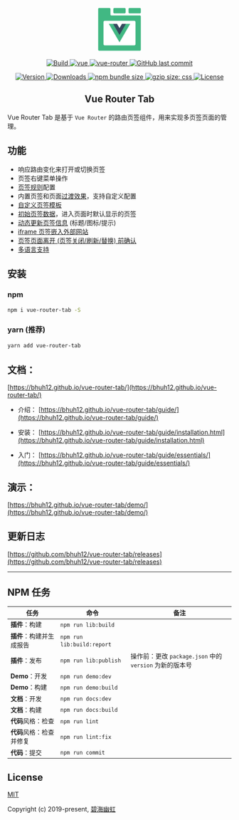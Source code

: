 <p align="center">
  <a href="https://bhuh12.github.io/vue-router-tab/" target="_blank" rel="noopener noreferrer">
    <img width="100" src="public/img/logo.png" alt="vue-router-tab logo">
  </a>
</p>

<p align="center">
  <a target="_blank" href="https://www.travis-ci.org/bhuh12/vue-router-tab">
    <img src="https://www.travis-ci.org/bhuh12/vue-router-tab.svg?branch=dev" alt="Build">
  </a>

  <a href="https://github.com/vuejs/vue">
    <img src="https://img.shields.io/badge/vue-2.5.22-brightgreen.svg" alt="vue">
  </a>

  <a href="https://github.com/vuejs/vue-router">
    <img src="https://img.shields.io/badge/vue--router-3.0.1-brightgreen.svg" alt="vue-router">
  </a>

  <a target="_blank" href="https://github.com/bhuh12/vue-router-tab">
    <img alt="GitHub last commit" src="https://img.shields.io/github/last-commit/bhuh12/vue-router-tab.svg">
  </a>
</p>

<p align="center">
  <a target="_blank" href="https://www.npmjs.com/package/vue-router-tab">
    <img src="https://img.shields.io/npm/v/vue-router-tab.svg" alt="Version">
  </a>

  <a target="_blank" href="https://npmcharts.com/compare/vue-router-tab?minimal=true">
    <img src="https://img.shields.io/npm/dm/vue-router-tab.svg" alt="Downloads">
  </a>

  <a target="_blank" href="https://www.npmjs.com/package/vue-router-tab">
    <img alt="npm bundle size" src="https://img.shields.io/bundlephobia/minzip/vue-router-tab.svg?label=gzip:JS">
  </a>

  <a target="_blank" href="https://www.npmjs.com/package/vue-router-tab">
    <img alt="gzip size: css" src="http://img.badgesize.io/https://unpkg.com/vue-router-tab/dist/lib/vue-router-tab.css?compression=gzip&label=gzip:CSS">
  </a>
  
  <a target="_blank" href="https://github.com/bhuh12/vue-router-tab/blob/dev/LICENSE">
    <img src="https://img.shields.io/npm/l/vue-router-tab.svg" alt="License">
  </a>
</p>

<h2 align="center">Vue Router Tab</h2>

Vue Router Tab 是基于 `Vue Router` 的路由页签组件，用来实现多页签页面的管理。


## 功能

- 响应路由变化来打开或切换页签
- 页签右键菜单操作
- [页签规则](https://bhuh12.github.io/vue-router-tab/guide/essentials/rule.html)配置
- 内置页签和页面[过渡效果](https://bhuh12.github.io/vue-router-tab/guide/advanced/transition.html)，支持自定义配置
- [自定义页签模板](https://bhuh12.github.io/vue-router-tab/guide/advanced/slot.html)
- [初始页签数据](https://bhuh12.github.io/vue-router-tab/guide/advanced/initial-tabs.html)，进入页面时默认显示的页签
- [动态更新页签信息](https://bhuh12.github.io/vue-router-tab/guide/advanced/dynamic-tab-info.html) (标题/图标/提示)
- [iframe 页签嵌入外部网站](https://bhuh12.github.io/vue-router-tab/guide/essentials/iframe.html)
- [页签页面离开 (页签关闭/刷新/替换) 前确认](https://bhuh12.github.io/vue-router-tab/guide/advanced/page-leave.html)
- [多语言支持](https://bhuh12.github.io/vue-router-tab/guide/essentials/i18n.html)


## 安装

### npm

``` bash
npm i vue-router-tab -S
```

### yarn (推荐)

``` bash
yarn add vue-router-tab
```


## 文档：
[https://bhuh12.github.io/vue-router-tab/](https://bhuh12.github.io/vue-router-tab/)

  - 介绍：
  [https://bhuh12.github.io/vue-router-tab/guide/](https://bhuh12.github.io/vue-router-tab/guide/)

  - 安装：
  [https://bhuh12.github.io/vue-router-tab/guide/installation.html](https://bhuh12.github.io/vue-router-tab/guide/installation.html)

  - 入门：
  [https://bhuh12.github.io/vue-router-tab/guide/essentials/](https://bhuh12.github.io/vue-router-tab/guide/essentials/)

## 演示：
[https://bhuh12.github.io/vue-router-tab/demo/](https://bhuh12.github.io/vue-router-tab/demo/)

## 更新日志
[https://github.com/bhuh12/vue-router-tab/releases](https://github.com/bhuh12/vue-router-tab/releases)

---


## NPM 任务

| 任务 | 命令 | 备注 |
| ---- | ---- | ---- |
| **插件**：构建 | `npm run lib:build` |
| **插件**：构建并生成报告 | `npm run lib:build:report` |
| **插件**：发布 | `npm run lib:publish` | 操作前：更改 `package.json` 中的 `version` 为新的版本号 |
| **Demo**：开发 | `npm run demo:dev` |
| **Demo**：构建 | `npm run demo:build` |
| **文档**：开发 | `npm run docs:dev` |
| **文档**：构建 | `npm run docs:build` |
| **代码**风格：检查 | `npm run lint` |
| **代码**风格：检查并修复 | `npm run lint:fix` |
| **代码**：提交 | `npm run commit` |


## License

[MIT](http://opensource.org/licenses/MIT)

Copyright (c) 2019-present, [碧海幽虹](https://bhuh.net)
